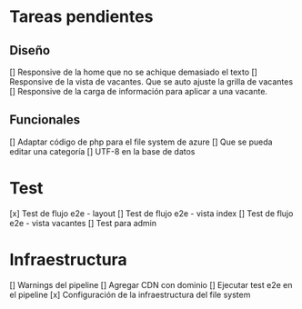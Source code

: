 # Tareas pendientes

## Diseño

[] Responsive de la home que no se achique demasiado el texto
[] Responsive de la vista de vacantes. Que se auto ajuste la grilla de vacantes
[] Responsive de la carga de información para aplicar a una vacante.

## Funcionales

[] Adaptar código de php para el file system de azure
[] Que se pueda editar una categoría
[] UTF-8 en la base de datos

# Test
[x] Test de flujo e2e - layout
[] Test de flujo e2e - vista index
[] Test de flujo e2e - vista vacantes
[] Test para admin

# Infraestructura

[] Warnings del pipeline
[] Agregar CDN con dominio
[] Ejecutar test e2e en el pipeline
[x] Configuración de la infraestructura del file system